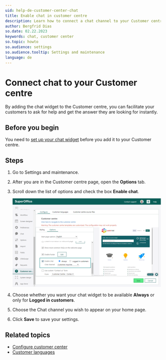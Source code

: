 ```yaml
---
uid: help-de-customer-center-chat
title: Enable chat in customer centre
description: Learn how to connect a chat channel to your Customer centre in this how-to guide.
author: Bergfrid Dias
so.date: 02.22.2023
keywords: chat, customer center
so.topic: howto
so.audience: settings
so.audience.tooltip: Settings and maintenance
language: de
---
```


# Connect chat to your Customer centre

By adding the chat widget to the Customer centre, you can facilitate your customers to ask for help and get the answer they are looking for instantly.

## Before you begin

You need to [set up your chat widget][3] before you add it to your Customer centre.

## Steps

1. Go to Settings and maintenance.

1. After you are in the Customer centre page, open the **Options** tab.

1. Scroll down the list of options and check the box **Enable chat**.

    ![Enable the chat widget in the Options tab and choose wanted chat channel -screenshot][img1]

1. Choose whether you want your chat widget to be available **Always** or only for **Logged in customers**.

1. Choose the Chat channel you wish to appear on your home page.

1. Click **Save** to save your settings.

## Related topics

* [Configure customer center][2]
* [Customer languages][1]

<!-- Referenced links -->
[1]: ../../admin/options/learn/custlang/index.md
[3]: ../../chat/learn/admin/channel-create.md
[2]: config.md

<!-- Referenced images -->
[img1]: media/connecting-widget.png

